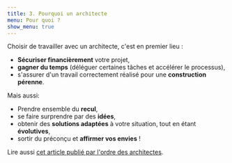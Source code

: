 ```yaml
---
title: 3. Pourquoi un architecte
menu: Pour quoi ?
show_menu: true
---
```


Choisir de travailler avec un architecte, c'est en premier lieu :
* **Sécuriser financièrement** votre projet,
* **gagner du temps** (déléguer certaines tâches et accélérer le processus),
* s'assurer d'un travail correctement réalisé pour une **construction pérenne**.

Mais aussi:
* Prendre ensemble du **recul**,
* se faire surprendre par des **idées**,
* obtenir des **solutions adaptées** à votre situation, tout en étant **évolutives**,
* sortir du préconçu et **affirmer vos envies** !

Lire aussi [cet article publié par l'ordre des architectes](http://www.architectes.org/un-architecte-pourquoi?target=_blank).
